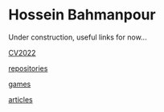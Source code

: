 # Hossein Bahmanpour

Under construction, useful links for now...

[CV2022](https://docs.google.com/viewer?url=[https://drive.google.com/file/d/1nyX9AP_q593xVVMYmt2-KDc4RRJFtvZuXhnED4TrOzU/view "Hossein's public CV")

[repositories](https://github.com/hosseinbahmanpour "Hossein's Code Repositories")

[games](https://hossein.fi "Hossein's Portfolio")

[articles](https://hosseinbahmanpour.blogspot.com "Hossein's articles")
